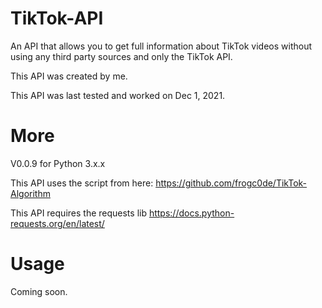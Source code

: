 # TikTok-API
An API that allows you to get full information about TikTok videos without using any third party sources and only the TikTok API.

This API was created by me.

This API was last tested and worked on Dec 1, 2021.

# More
V0.0.9 for Python 3.x.x

This API uses the script from here: https://github.com/frogc0de/TikTok-Algorithm

This API requires the requests lib https://docs.python-requests.org/en/latest/

# Usage
Coming soon.

